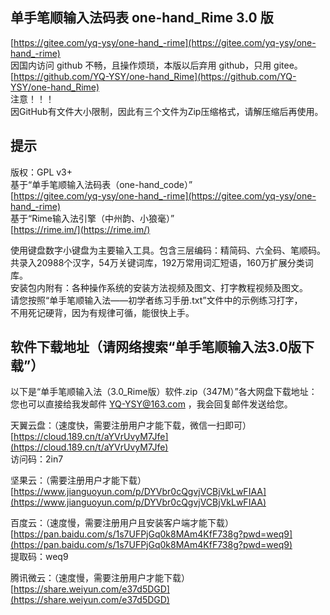 单手笔顺输入法码表 one-hand_Rime 3.0 版
------
[https://gitee.com/yq-ysy/one-hand_-rime](https://gitee.com/yq-ysy/one-hand_-rime)<br>
因国内访问 github 不畅，且操作烦琐，本版以后弃用 github，只用 gitee。<br>
[https://github.com/YQ-YSY/one-hand_Rime](https://github.com/YQ-YSY/one-hand_Rime)<br>
注意！！！<br>
因GitHub有文件大小限制，因此有三个文件为Zip压缩格式，请解压缩后再使用。<br>

提示
------
版权：GPL v3+ <br>
基于“单手笔顺输入法码表（one-hand_code）” <br>
[https://gitee.com/yq-ysy/one-hand_-rime](https://gitee.com/yq-ysy/one-hand_-rime) <br>
基于“Rime输入法引擎（中州韵、小狼毫）” <br>
[https://rime.im/](https://rime.im/) <br>

使用键盘数字小键盘为主要输入工具。包含三层编码：精简码、六全码、笔顺码。<br>
共录入20988个汉字，54万关键词库，192万常用词汇短语，160万扩展分类词库。<br>
安装包内附有：各种操作系统的安装方法视频及图文、打字教程视频及图文。<br>
请您按照“单手笔顺输入法——初学者练习手册.txt”文件中的示例练习打字，<br>
不用死记硬背，因为有规律可循，能很快上手。<br>

软件下载地址（请网络搜索“单手笔顺输入法3.0版下载”）
------
以下是“单手笔顺输入法（3.0_Rime版）软件.zip（347M）”各大网盘下载地址：<br>
您也可以直接给我发邮件 YQ-YSY@163.com ，我会回复邮件发送给您。<br>

天翼云盘：（速度快，需要注册用户才能下载，微信一扫即可）<br>
[https://cloud.189.cn/t/aYVrUvyM7Jfe](https://cloud.189.cn/t/aYVrUvyM7Jfe)<br>
访问码：2in7<br>

坚果云：（需要注册用户才能下载）<br>
[https://www.jianguoyun.com/p/DYVbr0cQgvjVCBjVkLwFIAA](https://www.jianguoyun.com/p/DYVbr0cQgvjVCBjVkLwFIAA)<br>

百度云：（速度慢，需要注册用户且安装客户端才能下载）<br>
[https://pan.baidu.com/s/1s7UFPjGq0k8MAm4KfF738g?pwd=weq9](https://pan.baidu.com/s/1s7UFPjGq0k8MAm4KfF738g?pwd=weq9)<br>
提取码：weq9<br>

腾讯微云：（速度慢，需要注册用户才能下载）<br>
[https://share.weiyun.com/e37d5DGD](https://share.weiyun.com/e37d5DGD)<br>

